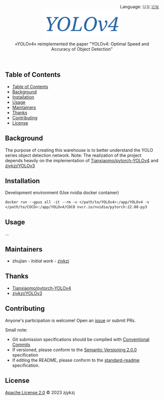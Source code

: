 <div align="right">
  Language:
    🇺🇸
  <a title="Chinese" href="./README.zh-CN.md">🇨🇳</a>
</div>

<div align="center"><a title="" href="https://github.com/zjykzj/YOLOv4"><img align="center" src="./imgs/YOLOv4.png" alt=""></a></div>

<p align="center">
  «YOLOv4» reimplemented the paper "YOLOv4: Optimal Speed and Accuracy of Object Detection"
<br>
<br>
  <a href="https://github.com/RichardLitt/standard-readme"><img src="https://img.shields.io/badge/standard--readme-OK-green.svg?style=flat-square" alt=""></a>
  <a href="https://conventionalcommits.org"><img src="https://img.shields.io/badge/Conventional%20Commits-1.0.0-yellow.svg" alt=""></a>
  <a href="http://commitizen.github.io/cz-cli/"><img src="https://img.shields.io/badge/commitizen-friendly-brightgreen.svg" alt=""></a>
</p>

## Table of Contents

- [Table of Contents](#table-of-contents)
- [Background](#background)
- [Installation](#installation)
- [Usage](#usage)
- [Maintainers](#maintainers)
- [Thanks](#thanks)
- [Contributing](#contributing)
- [License](#license)

## Background

The purpose of creating this warehouse is to better understand the YOLO series object detection network. Note: The
realization of the project depends heavily on the implementation
of [Tianxiaomo/pytorch-YOLOv4](https://github.com/Tianxiaomo/pytorch-YOLOv4) and [zjykzj/YOLOv3](https://github.com/zjykzj/YOLOv3)

## Installation

Development environment (Use nvidia docker container)

```shell
docker run --gpus all -it --rm -v </path/to/YOLOv4>:/app/YOLOv4 -v </path/to/COCO>:/app/YOLOv4/COCO nvcr.io/nvidia/pytorch:22.08-py3
```

## Usage

...

## Maintainers

* zhujian - *Initial work* - [zjykzj](https://github.com/zjykzj)

## Thanks

* [Tianxiaomo/pytorch-YOLOv4](https://github.com/Tianxiaomo/pytorch-YOLOv4)
* [zjykzj/YOLOv3](https://github.com/zjykzj/YOLOv3)

## Contributing

Anyone's participation is welcome! Open an [issue](https://github.com/zjykzj/YOLOv4/issues) or submit PRs.

Small note:

* Git submission specifications should be complied
  with [Conventional Commits](https://www.conventionalcommits.org/en/v1.0.0-beta.4/)
* If versioned, please conform to the [Semantic Versioning 2.0.0](https://semver.org) specification
* If editing the README, please conform to the [standard-readme](https://github.com/RichardLitt/standard-readme)
  specification.

## License

[Apache License 2.0](LICENSE) © 2023 zjykzj